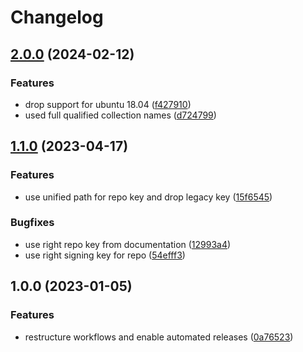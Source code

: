 # Changelog

## [2.0.0](https://github.com/rolehippie/telegraf/compare/v1.1.0...v2.0.0) (2024-02-12)


### Features

* drop support for ubuntu 18.04 ([f427910](https://github.com/rolehippie/telegraf/commit/f427910aa12be05f898403988c50d066ba5448ca))
* used full qualified collection names ([d724799](https://github.com/rolehippie/telegraf/commit/d72479992d7467558bf4a2fb676db65a87202fbf))

## [1.1.0](https://github.com/rolehippie/telegraf/compare/v1.0.0...v1.1.0) (2023-04-17)


### Features

* use unified path for repo key and drop legacy key ([15f6545](https://github.com/rolehippie/telegraf/commit/15f6545b53f11011ac9504eec26b453dd48ca6a7))


### Bugfixes

* use right repo key from documentation ([12993a4](https://github.com/rolehippie/telegraf/commit/12993a4af58c07f49fa765585415bfa0d8eea443))
* use right signing key for repo ([54efff3](https://github.com/rolehippie/telegraf/commit/54efff304330815a1e57b87f649b1016160e3c8f))

## 1.0.0 (2023-01-05)


### Features

* restructure workflows and enable automated releases ([0a76523](https://github.com/rolehippie/telegraf/commit/0a76523015e0cd6044e1faf39cf63a7fe538b2be))
